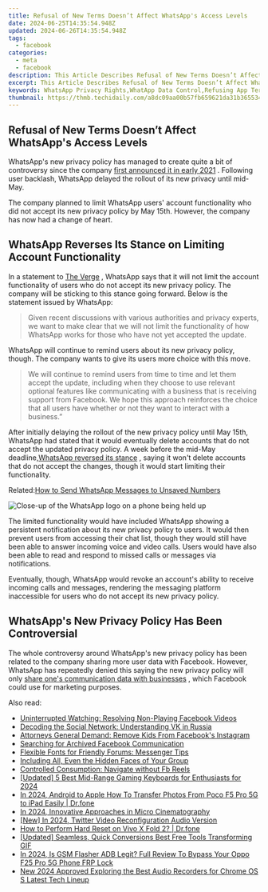 ```yaml
---
title: Refusal of New Terms Doesn’t Affect WhatsApp's Access Levels
date: 2024-06-25T14:35:54.948Z
updated: 2024-06-26T14:35:54.948Z
tags:
  - facebook
categories:
  - meta
  - facebook
description: This Article Describes Refusal of New Terms Doesn’t Affect WhatsApp's Access Levels
excerpt: This Article Describes Refusal of New Terms Doesn’t Affect WhatsApp's Access Levels
keywords: WhatsApp Privacy Rights,WhatApp Data Control,Refusing App Terms,WhatsApp Service Access,Not Accepting New WhatsApp Terms,No Consent to WhatsApp Changes,Maintaining WhatsApp Usage Levels
thumbnail: https://thmb.techidaily.com/a8dc09aa00b57fb659621da31b365534682fa3f06b50eb65c4dc48b9a72515ec.jpg
---
```


## Refusal of New Terms Doesn’t Affect WhatsApp's Access Levels

 WhatsApp's new privacy policy has managed to create quite a bit of controversy since the company [first announced it in early 2021](https://www.makeuseof.com/whatsapp-forces-share-data-with-facebook/) . Following user backlash, WhatsApp delayed the rollout of its new privacy until mid-May.

 The company planned to limit WhatsApp users' account functionality who did not accept its new privacy policy by May 15th. However, the company has now had a change of heart.

## WhatsApp Reverses Its Stance on Limiting Account Functionality

 In a statement to [The Verge](https://www.theverge.com/2021/5/28/22458805/whatsapp-privacy-policy-no-plans-limit-functionality) , WhatsApp says that it will not limit the account functionality of users who do not accept its new privacy policy. The company will be sticking to this stance going forward. Below is the statement issued by WhatsApp:

> Given recent discussions with various authorities and privacy experts, we want to make clear that we will not limit the functionality of how WhatsApp works for those who have not yet accepted the update.

 WhatsApp will continue to remind users about its new privacy policy, though. The company wants to give its users more choice with this move.

> We will continue to remind users from time to time and let them accept the update, including when they choose to use relevant optional features like communicating with a business that is receiving support from Facebook. We hope this approach reinforces the choice that all users have whether or not they want to interact with a business.”

 After initially delaying the rollout of the new privacy policy until May 15th, WhatsApp had stated that it would eventually delete accounts that do not accept the updated privacy policy. A week before the mid-May deadline,[WhatsApp reversed its stance](https://www.makeuseof.com/whatsapp-drops-may-15-deadline-accepting-new-privacy-policy/) , saying it won't delete accounts that do not accept the changes, though it would start limiting their functionality.

 Related:[How to Send WhatsApp Messages to Unsaved Numbers](https://www.makeuseof.com/send-whatsapp-messages-to-unsaved-numbers/)

![Close-up of the WhatsApp logo on a phone being held up](https://static1.makeuseofimages.com/wordpress/wp-content/uploads/2021/05/India-Not-Backing-Down-WhatsApp-Featured.jpg)

 The limited functionality would have included WhatsApp showing a persistent notification about its new privacy policy to users. It would then prevent users from accessing their chat list, though they would still have been able to answer incoming voice and video calls. Users would have also been able to read and respond to missed calls or messages via notifications.

 Eventually, though, WhatsApp would revoke an account's ability to receive incoming calls and messages, rendering the messaging platform inaccessible for users who do not accept its new privacy policy.

## WhatsApp's New Privacy Policy Has Been Controversial

 The whole controversy around WhatsApp's new privacy policy has been related to the company sharing more user data with Facebook. However, WhatsApp has repeatedly denied this saying the new privacy policy will only [share one's communication data with businesses](https://www.makeuseof.com/whatsapp-delays-privacy-policy-facebook-data-sharing-controversy/) , which Facebook could use for marketing purposes.


<ins class="adsbygoogle"
     style="display:block"
     data-ad-format="autorelaxed"
     data-ad-client="ca-pub-7571918770474297"
     data-ad-slot="1223367746"></ins>



<ins class="adsbygoogle"
     style="display:block"
     data-ad-client="ca-pub-7571918770474297"
     data-ad-slot="8358498916"
     data-ad-format="auto"
     data-full-width-responsive="true"></ins>

<span class="atpl-alsoreadstyle">Also read:</span>
<div><ul>
<li><a href="https://facebook.techidaily.com/uninterrupted-watching-resolving-non-playing-facebook-videos/"><u>Uninterrupted Watching: Resolving Non-Playing Facebook Videos</u></a></li>
<li><a href="https://facebook.techidaily.com/decoding-the-social-network-understanding-vk-in-russia/"><u>Decoding the Social Network: Understanding VK in Russia</u></a></li>
<li><a href="https://facebook.techidaily.com/attorneys-general-demand-remove-kids-from-facebooks-instagram/"><u>Attorneys General Demand: Remove Kids From Facebook's Instagram</u></a></li>
<li><a href="https://facebook.techidaily.com/searching-for-archived-facebook-communication/"><u>Searching for Archived Facebook Communication</u></a></li>
<li><a href="https://facebook.techidaily.com/flexible-fonts-for-friendly-forums-messenger-tips/"><u>Flexible Fonts for Friendly Forums: Messenger Tips</u></a></li>
<li><a href="https://facebook.techidaily.com/including-all-even-the-hidden-faces-of-your-group/"><u>Including All, Even the Hidden Faces of Your Group</u></a></li>
<li><a href="https://facebook.techidaily.com/controlled-consumption-navigate-without-fb-reels/"><u>Controlled Consumption: Navigate without Fb Reels</u></a></li>
<li><a href="https://screen-activity-recording.techidaily.com/updated-5-best-mid-range-gaming-keyboards-for-enthusiasts-for-2024/"><u>[Updated] 5 Best Mid-Range Gaming Keyboards for Enthusiasts for 2024</u></a></li>
<li><a href="https://android-transfer.techidaily.com/in-2024-android-to-apple-how-to-transfer-photos-from-poco-f5-pro-5g-to-ipad-easily-drfone-by-drfone-transfer-from-android-transfer-from-android/"><u>In 2024, Android to Apple How To Transfer Photos From Poco F5 Pro 5G to iPad Easily | Dr.fone</u></a></li>
<li><a href="https://some-knowledge.techidaily.com/in-2024-innovative-approaches-in-micro-cinematography/"><u>In 2024, Innovative Approaches in Micro Cinematography</u></a></li>
<li><a href="https://twitter-videos.techidaily.com/new-in-2024-twitter-video-reconfiguration-audio-version/"><u>[New] In 2024, Twitter Video Reconfiguration  Audio Version</u></a></li>
<li><a href="https://techidaily.com/how-to-perform-hard-reset-on-vivo-x-fold-2-drfone-by-drfone-reset-android-reset-android/"><u>How to Perform Hard Reset on Vivo X Fold 2? | Dr.fone</u></a></li>
<li><a href="https://extra-guidance.techidaily.com/updated-seamless-quick-conversions-best-free-tools-transforming-gif/"><u>[Updated] Seamless, Quick Conversions  Best Free Tools Transforming GIF</u></a></li>
<li><a href="https://android-frp.techidaily.com/in-2024-is-gsm-flasher-adb-legit-full-review-to-bypass-your-oppo-f25-pro-5g-phone-frp-lock-by-drfone-android/"><u>In 2024, Is GSM Flasher ADB Legit? Full Review To Bypass Your Oppo F25 Pro 5G Phone FRP Lock</u></a></li>
<li><a href="https://audio-editing.techidaily.com/new-2024-approved-exploring-the-best-audio-recorders-for-chrome-os-s-latest-tech-lineup/"><u>New 2024 Approved Exploring the Best Audio Recorders for Chrome OS S Latest Tech Lineup</u></a></li>
</ul></div>
